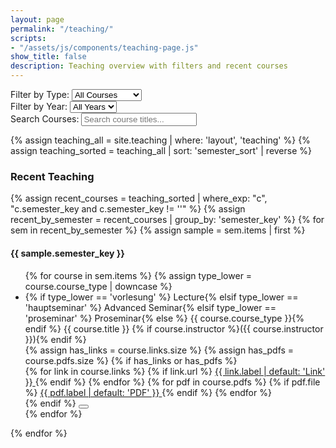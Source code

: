 ```yaml
---
layout: page
permalink: "/teaching/"
scripts:
- "/assets/js/components/teaching-page.js"
show_title: false
description: Teaching overview with filters and recent courses
---
```

<div class="teaching-page">
  <div id="courseFocusBar" class="course-focus-bar" style="display: none;">
    <button id="backToAllCourses" class="back-to-all-btn" aria-label="Back to all courses">
      <span>
        <i class="fas fa-circle-arrow-left"></i>
        Back to All Courses
      </span>
    </button>
  </div>
  
  <!-- Filter Controls -->
  <div class="filter-controls">
    <div class="filter-group">
      <label for="courseTypeFilter">Filter by Type:</label>
      <select id="courseTypeFilter" class="filter-select">
        <option value="all">All Courses</option>
        <option value="vorlesung">Lectures</option>
        <option value="seminar">Seminars</option>
        <option value="proseminar">Proseminars</option>
        <option value="hauptseminar">Hauptseminars</option>
      </select>
    </div>
    <div class="filter-group">
      <label for="yearFilter">Filter by Year:</label>
      <select id="yearFilter" class="filter-select">
        <option value="all">All Years</option>
        {% assign teaching_all = site.teaching | where: 'layout', 'teaching' %}
        {% assign years = teaching_all | map: 'semester_year' | compact | uniq | sort | reverse %}
        {% for y in years %}
        {% if y %}<option value="{{ y }}">{{ y }}</option>{% endif %}
        {% endfor %}
      </select>
    </div>
    <div class="filter-group">
      <label for="searchFilter">Search Courses:</label>
      <input type="text" id="searchFilter" class="filter-input" placeholder="Search course titles...">
    </div>
  </div>

  {% assign teaching_all = site.teaching | where: 'layout', 'teaching' %}
  {% assign teaching_sorted = teaching_all | sort: 'semester_sort' | reverse %}

  <!-- Recent Teaching (auto) -->
  <div class="teaching-section recent-section">
    <h3 class="section-title recent-title">
      <i class="fas fa-clock"></i> Recent Teaching
    </h3>
    {% assign recent_courses = teaching_sorted | where_exp: "c", "c.semester_key and c.semester_key != ''" %}
    {% assign recent_by_semester = recent_courses | group_by: 'semester_key' %}
    {% for sem in recent_by_semester %}
      {% assign sample = sem.items | first %}
      <div class="semester-group" data-period="recent" data-semester="{{ sample.semester_key }}">
        <h4 class="semester-title recent-semester">
          <i class="fas fa-calendar-alt"></i> {{ sample.semester_key }}
        </h4>
        <ul class="course-list">
          {% for course in sem.items %}
            {% assign type_lower = course.course_type | downcase %}
            <li class="course-item" data-type="{{ type_lower }}" data-year="{{ course.semester_year }}" data-period="recent" {% if course.external_url %}data-course-url="{{ course.external_url }}" data-external="true"{% endif %}>
              <div class="course-item-header">
                <div class="course-info-section">
                  <span class="course-badge {{ type_lower }}">
                    {% if type_lower == 'vorlesung' %}<i class="fas fa-chalkboard-teacher"></i> Lecture{% elsif type_lower == 'hauptseminar' %}<i class="fas fa-graduation-cap"></i> Advanced Seminar{% elsif type_lower == 'proseminar' %}<i class="fas fa-book-open"></i> Proseminar{% else %}<i class="fas fa-users"></i> {{ course.course_type }}{% endif %}
                  </span>
                  <span class="course-title">{{ course.title }}</span>
                  {% if course.instructor %}<span class="instructors">({{ course.instructor }})</span>{% endif %}
                </div>
                {% assign has_links = course.links.size %}
                {% assign has_pdfs = course.pdfs.size %}
                {% if has_links or has_pdfs %}
                <div class="course-resources-preview">
                  {% for link in course.links %}
                    {% if link.url %}
                    <a href="{{ link.url }}" target="_blank" rel="noopener" class="resource-link" title="{{ link.label | default: link.url }}">
                      <i class="fas fa-external-link-alt"></i>
                      <span class="resource-text">{{ link.label | default: 'Link' }}</span>
                    </a>
                    {% endif %}
                  {% endfor %}
                  {% for pdf in course.pdfs %}
                    {% if pdf.file %}
                    <a href="{{ pdf.file | relative_url }}" target="_blank" rel="noopener" class="resource-link" title="{{ pdf.label | default: 'PDF' }}">
                      <i class="fas fa-file-pdf"></i>
                      <span class="resource-text">{{ pdf.label | default: 'PDF' }}</span>
                    </a>
                    {% endif %}
                  {% endfor %}
                </div>
                {% endif %}
                <button class="course-expand-btn" aria-expanded="false" title="Show details">
                  <i class="fas fa-chevron-down"></i>
                </button>
              </div>
              <div class="course-details" style="display: none;">
                <div class="course-details-inner">
                  <div class="course-meta">
                    <span class="meta-item"><i class="fas fa-tag"></i> {{ course.course_type }}</span>
                    {% if course.semester_key %}<span class="meta-item"><i class="fas fa-calendar"></i> {{ course.semester_key }}</span>{% endif %}
                    {% if course.language %}<span class="meta-item"><i class="fas fa-language"></i> {{ course.language }}</span>{% endif %}
                    {% if course.level %}<span class="meta-item"><i class="fas fa-signal"></i> {{ course.level }}</span>{% endif %}
                  </div>
                  {% if course.content %}
                  <div class="course-full-content">{{ course.content }}</div>
                  {% endif %}
                </div>
              </div>
            </li>
          {% endfor %}
        </ul>
      </div>
    {% endfor %}
  </div>
</div>
